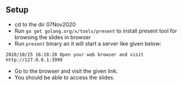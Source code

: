 ## Setup

- cd to the dir 07Nov2020
- Run `go get golang.org/x/tools/present` to install present tool for browsing the slides in browser
- Run `present` binary an it will start a server like given below:
```
2020/10/25 16:18:28 Open your web browser and visit http://127.0.0.1:3999
```
- Go to the browser and visit the given link.
- You should be able to access the slides.
